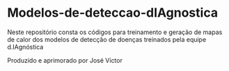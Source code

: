 # Modelos-de-deteccao-dIAgnostica
Neste repositório consta os códigos para treinamento e geração de mapas de calor dos modelos de detecção de doenças treinados pela equipe d.IAgnóstica

Produzido e aprimorado por José Victor 
